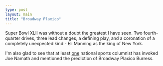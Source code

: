 ```yaml
---
type: post
layout: main
title: "Broadway Plaxico"
---
```

Super Bowl XLII was without a doubt the greatest I have seen. Two fourth-
quarter drives, three lead changes, a defining play, and a coronation of a
completely unexpected kind - Eli Manning as the king of New York.

  
I'm also glad to see that at least
[one](http://www.suntimes.com/sports/mariotti/775348,mariotti020408.article)
national sports columnist has invoked Joe Namath and mentioned the prediction
of Broadway Plaxico Burress.


